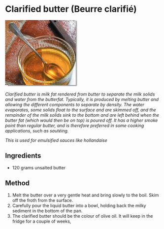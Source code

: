 # Clarified butter (Beurre clarifié)

![Marzipan](resources/clarified-butter.png)

*Clarified butter is milk fat rendered from butter to separate the milk solids and water from the butterfat. Typically, it is produced by melting butter and allowing the different components to separate by density. The water evaporates, some solids float to the surface and are skimmed off, and the remainder of the milk solids sink to the bottom and are left behind when the butter fat (which would then be on top) is poured off. It has a higher smoke point than regular butter, and is therefore preferred in some cooking applications, such as sautéing.*

*This is used for emulsified sauces like hollandaise*

## Ingredients
- 120 grams unsalted butter 

## Method
1. Melt the butter over a very gentle heat and bring slowly to the boil. Skim off the froth from the surface.
1. Carefully pour the liquid butter into a bowl, holding back the milky sediment in the bottom of the pan.
1. The clarified butter should be the colour of olive oil. It will keep in the fridge for a couple of weeks,
